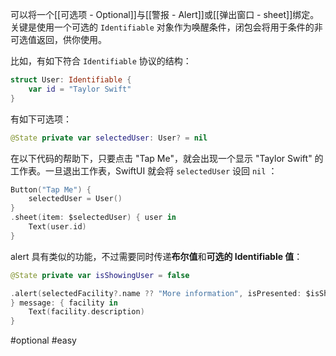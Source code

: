 可以将一个[[可选项 - Optional]]与[[警报 - Alert]]或[[弹出窗口 - sheet]]绑定。关键是使用一个可选的 `Identifiable` 对象作为唤醒条件，闭包会将用于条件的非可选值返回，供你使用。

比如，有如下符合 `Identifiable` 协议的结构：

```swift
struct User: Identifiable {
    var id = "Taylor Swift"
}
```

有如下可选项：

```swift
@State private var selectedUser: User? = nil
```

在以下代码的帮助下，只要点击 "Tap Me"，就会出现一个显示 "Taylor Swift" 的工作表。一旦退出工作表，SwiftUI 就会将 `selectedUser` 设回 `nil` ：

```swift
Button("Tap Me") {
    selectedUser = User()
}
.sheet(item: $selectedUser) { user in
    Text(user.id)
}
```

alert 具有类似的功能，不过需要同时传递**布尔值**和**可选的 Identifiable 值**：

```swift
@State private var isShowingUser = false
```

```swift
.alert(selectedFacility?.name ?? "More information", isPresented: $isShowingUser, presenting: selectedFacility) { _ in
} message: { facility in
    Text(facility.description)
}
```

#optional #easy 